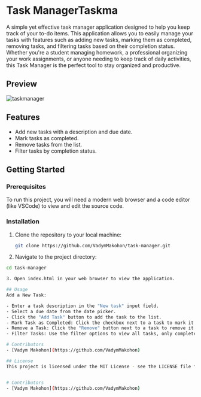 # Task ManagerTaskma

A simple yet effective task manager application designed to help you keep track of your to-do items. This application allows you to easily manage your tasks with features such as adding new tasks, marking them as completed, removing tasks, and filtering tasks based on their completion status. Whether you're a student managing homework, a professional organizing your work assignments, or anyone needing to keep track of daily activities, this Task Manager is the perfect tool to stay organized and productive.

## Preview
![taskmanager](https://github.com/user-attachments/assets/b311ee3d-a422-4a88-8e6e-3a57a0a4b233)

## Features

- Add new tasks with a description and due date.
- Mark tasks as completed.
- Remove tasks from the list.
- Filter tasks by completion status.

## Getting Started

### Prerequisites

To run this project, you will need a modern web browser and a code editor (like VSCode) to view and edit the source code.

### Installation

1. Clone the repository to your local machine:

   ```bash
   git clone https://github.com/VadymMakohon/task-manager.git
   
2. Navigate to the project directory:

  ```bash
  cd task-manager
  
3. Open index.html in your web browser to view the application.

## Usage
Add a New Task:

- Enter a task description in the "New task" input field.
- Select a due date from the date picker.
- Click the "Add Task" button to add the task to the list.
- Mark Task as Completed: Click the checkbox next to a task to mark it as completed.
- Remove a Task: Click the "Remove" button next to a task to remove it from the list.
- Filter Tasks: Use the filter options to view all tasks, only completed tasks, or only pending tasks.

# Contributors
- [Vadym Makohon](https://github.com/VadymMakohon)

## License
This project is licensed under the MIT License - see the LICENSE file for details.


# Contributors
- [Vadym Makohon](https://github.com/VadymMakohon)
